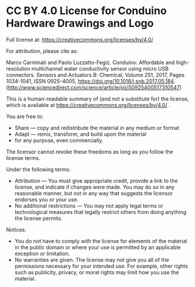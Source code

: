 # CC BY 4.0 License for Conduino Hardware Drawings and Logo

Full license at: https://creativecommons.org/licenses/by/4.0/

For attribution, please cite as:

Marco Carminati and Paolo Luzzatto-Fegiz. Conduino: Affordable and high-resolution multichannel water conductivity sensor using micro USB connectors. Sensors and Actuators B: Chemical, Volume 251, 2017, Pages 1034-1041, ISSN 0925-4005, https://doi.org/10.1016/j.snb.2017.05.184. (http://www.sciencedirect.com/science/article/pii/S0925400517310547)

This is a human-readable summary of (and not a substitute for) the license, which is available at https://creativecommons.org/licenses/by/4.0/ .

You are free to:

- Share — copy and redistribute the material in any medium or format
- Adapt — remix, transform, and build upon the material
- for any purpose, even commercially.

The licensor cannot revoke these freedoms as long as you follow the license terms.

Under the following terms:

- Attribution — You must give appropriate credit, provide a link to the license, and indicate if changes were made. You may do so in any reasonable manner, but not in any way that suggests the licensor endorses you or your use.
- No additional restrictions — You may not apply legal terms or technological measures that legally restrict others from doing anything the license permits.

Notices:

- You do not have to comply with the license for elements of the material in the public domain or where your use is permitted by an applicable exception or limitation.
- No warranties are given. The license may not give you all of the permissions necessary for your intended use. For example, other rights such as publicity, privacy, or moral rights may limit how you use the material.

